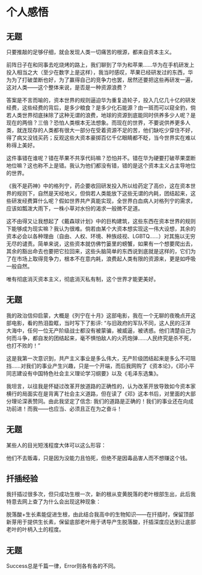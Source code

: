 # 个人感悟

## 无题

只要推敲的足够仔细，就会发现人类一切痛苦的根源，都来自资本主义。

前阵日子在和同事去吃烧烤的路上，我们聊到了华为和苹果……华为在手机研发上投入相当之大（至少在数字上是这样），我当时感叹，苹果已经研发过的东西，华为为了打破垄断也好，为了赢得自己的竞争力也罢，居然还要把这些再研发一遍，这对人类——这个整体来说，是否是一种资源浪费？

答案是不言而喻的，资本世界的规则逼迫华为重复造轮子，投入几亿几十亿的研发经费，这些经费的背后，是多少粮食？是多少化石能源？由一斑而可以窥全豹，倘若人类世界彻底抹除了这种无谓的浪费，地球的资源到底能同时供养多少人呢？是现在的两倍？三倍？恐怕人类根本无法想象。而现在的世界，不要说供养更多人类，就连现存的人类都有很大一部分在受着资源不足的苦，他们缺吃少穿住不好，得了病又没钱买药；反观这些大资本豪掷百亿千亿眼睛都不眨，当今世界实在难以称得上美好。

这件事错在谁呢？错在苹果不共享代码嘛？恐怕并不。错在华为硬要打破苹果垄断地位嘛？这也称不上是错。我认为他们都没有错，错的是这个资本主义占主导地位的世界。

《我不是药神》中的格列宁，药企要收回研发投入所以给药定了高价，这在资本世界的规则下，自然是天经地义，但倘若人类能放下这些无谓的内耗，团结起来，这些研发经费算什么呢？假如世界共产真能实现，全世界白血病人对格列宁的需求，应该如瓢泼大雨下，一株小草对水份的渴求一般微不足道。

这不由得又让我想起了《戴森球计划》中的巨构建筑，这些东西在资本世界的规则下能够成为现实嘛？我认为很难。倘若由某个大资本想实现这一伟大设想，其余的资本必会以各种理由（自由、人权、环境、种族歧视、LGBTQ……）对其施以无穷无尽的谴责。简单来说，这些资本就仿佛竹篓里的螃蟹，如果有一个想要爬出去，其余的豁出命去也要把它拉回来，这些头脑简单的东西说到底就是这样的，它们为了在市场上取得竞争力，根本不在意内耗，浪费起人类有限的资源来，更是如呼吸一般自然。

唯有彻底消灭资本主义，彻底消灭私有制，这个世界才能更美好。

## 无题

我的政治信仰启蒙，大概是《列宁在十月》这部电影，我在一个无聊的夜晚点开这部电影，看的热泪盈眶，当时写下了影评: “与旧政府的军队不同，这人民的汪洋大海中，任何一位无产阶级战士都没有被蒙骗，被威逼，被诱惑。他们清楚自己为何而斗争，都自发的团结起来，毫不惧怕敌人的火药炮弹……人民终究是杀不死，也打不败的！”

这是我第一次意识到，共产主义事业是多么伟大，无产阶级团结起来是多么不可阻挡……对我们的事业产生兴趣，只是一个开端，而后我网购了《资本论》，《邓小平同志建设有中国特色社会主义理论学习纲要》以及《毛泽东选集》。

我坦言，以往我是怀疑过改革开放道路的正确性的，认为改革开放导致如今资本家横行的局面实在是背离了社会主义道路，但在读了《邓》这本书后，对里面的大部分理论深表赞同。由此我坚定了信念: 我们的道路是正确的！我们的事业还在向成功前进！而我——也应当、必须且正在为之奋斗！

## 无题

某些人的目光短浅程度大体可以这么形容：

他们不去贩毒，只是因为没能力且怕死，但绝不是因毒品害人而不想赚这个钱。

## 扦插经验

我扦插过很多次，但只成功生根一次，新的根从变黄脱落的老叶根部生出，此后我特意去网上查了为什么会出现这种现象：

脱落酸+生长素能促进生根，由此结合我高中的生物知识——在扦插时，保留顶部新芽用于提供生长素，保留底部老叶用于诱导产生脱落酸，扦插深度应达到让底部老叶的叶柄入土的程度。

## 无题

Success总是千篇一律，Error则各有各的不同。